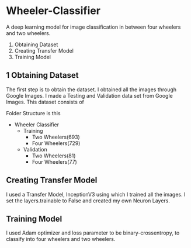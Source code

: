 # Wheeler-Classifier
A deep learning model for image classification in between four wheelers and two wheelers. 

<ol>
<li>Obtaining Dataset</li>
<li>Creating Transfer Model</li>
<li>Training Model</li>
</ol>


## 1 Obtaining Dataset
The first step is to obtain the dataset. I obtained all the images through Google Images. I made a Testing and Validation data set from Google Images. This dataset consists of 

Folder Structure is this

* Wheeler Classifier 
    * Training
         * Two Wheelers(693)
         * Four Wheelers(729)
    * Validation
         * Two Wheelers(81)
         * Four Wheelers(77)
         
         


 ## Creating Transfer Model
 I used a Transfer Model, InceptionV3 using which I trained all the images. I set the layers.trainable to False and created my own    Neuron Layers. 
 
 
 ## Training Model
 I used Adam optimizer and loss parameter to be binary-crossentropy, to classify into four wheelers and two wheelers.
